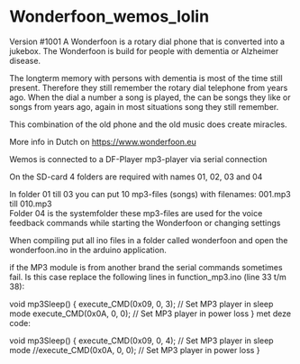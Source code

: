 # Wonderfoon_wemos_lolin
Version #1001
A Wonderfoon is a rotary dial phone that is converted into a jukebox. The Wonderfoon is build for people with dementia or Alzheimer disease.

The longterm memory with persons with dementia is most of the time still present. Therefore they still remember the rotary dial telephone from years ago. When the dial a number a song is played, the can be songs they like or songs from years ago, again in most situations song they still remember.

This combination of the old phone and the old music does create miracles.

More info in Dutch on https://www.wonderfoon.eu

Wemos is connected to a DF-Player mp3-player via serial connection

On the SD-card 4 folders are required with names 01, 02, 03 and 04 
 
In folder 01 till 03 you can put 10 mp3-files (songs) with filenames: 001.mp3 till 010.mp3  
Folder 04 is the systemfolder these mp3-files are used for the voice feedback commands while starting the Wonderfoon or changing settings

When compiling put all ino files in a folder called wonderfoon and open the wonderfoon.ino in the arduino application.

if the MP3 module is from another brand the serial commands sometimes fail.
Is this case replace the following lines in function_mp3.ino (line 33 t/m 38):

void mp3Sleep()
{
execute_CMD(0x09, 0, 3); // Set MP3 player in sleep mode
execute_CMD(0x0A, 0, 0); // Set MP3 player in power loss
}
met deze code:

void mp3Sleep()
{
execute_CMD(0x09, 0, 4); // Set MP3 player in sleep mode
//execute_CMD(0x0A, 0, 0); // Set MP3 player in power loss
}
